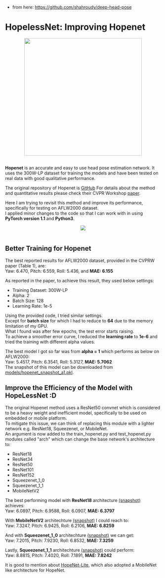 - from here: https://github.com/shahroudy/deep-head-pose

# HopelessNet: Improving Hopenet #

<div align="center">
  <img src="https://i.imgur.com/K7jhHOg.png" width="380"><br><br>
</div>

**Hopenet** is an accurate and easy to use head pose estimation network. It uses the 300W-LP dataset for training the models and have been tested on real data with good qualitative performance.

The original repository of Hopenet is [GitHub](https://github.com/natanielruiz/deep-head-pose)
For details about the method and quantitative results please check their CVPR Workshop [paper](https://arxiv.org/abs/1710.00925).

Here I am trying to revisit this method and improve its performance, specifically for testing on AFLW2000 dataset.  
I applied minor changes to the code so that I can work with in using **PyTorch version 1.1** and **Python3**.

<div align="center">
<img src="output-amir.gif"/><br><br>
</div>

## Better Training for Hopenet

The best reported results for AFLW2000 dataset, provided in the CVPRW paper (Table 1), are:  
Yaw: 6.470, Pitch: 6.559, Roll: 5.436, and **MAE: 6.155**

As reported in the paper, to achieve this result, they used below settings:
* Training Dataset: 300W-LP
* Alpha: 2
* Batch Size: 128
* Learning Rate: 1e-5

Using the provided code, I tried similar settings.  
Except for **batch size** for which I had to reduce to **64** due to the memory limitation of my GPU.  
What I found was after few epochs, the test error starts raising.  
To achieve a smoother error curve, I reduced the **learning rate** to **1e-6** and tried the training with different alpha values.

The best model I got so far was from **alpha = 1** which performs as below on AFLW2000:  
Yaw: 5.4517, Pitch: 6.3541, Roll: 5.3127, **MAE: 5.7062**  
The snapshot of this model can be downloaded from [models/hopenet_snapshot_a1.pkl](https://github.com/shahroudy/deep-head-pose/raw/master/models/hopenet_snapshot_a1.pkl).

## Improve the Efficiency of the Model with HopeLessNet :D

The original Hopenet method uses a ResNet50 convnet which is considered to be a heavy weight and inefficient model, specifically to be used on embedded or mobile platform.  
To mitigate this issue, we can think of replacing this module with a lighter network e.g. ResNet18, Squeezenet, or MobileNet.  
An argument is now added to the train_hopenet.py and test_hopenet.py modules called "arch" which can change the base network's architecture to:
* ResNet18
* ResNet34
* ResNet50
* ResNet101
* ResNet152
* Squeezenet_1_0
* Squeezenet_1_1
* MobileNetV2

The best performing model with **ResNet18** architecture [(snapshot)](https://github.com/shahroudy/deep-head-pose/raw/master/models/hopenet_resnet18.pkl) achieves:  
Yaw: 6.0897, Pitch: 6.9588, Roll: 6.0907, **MAE: 6.3797**

With **MobileNetV2** architechture [(snapshot)](https://github.com/shahroudy/deep-head-pose/raw/master/models/mobilenetv2.pkl) I could reach to:  
Yaw: 7.3247, Pitch: 6.9425, Roll: 6.2106, **MAE: 6.8259**

And with **Squeezenet_1_0** architechture [(snapshot)](https://github.com/shahroudy/deep-head-pose/raw/master/models/squeezenet_1_0.pkl) we can get:  
Yaw: 7.2015, Pitch: 7.9230, Roll: 6.8532, **MAE: 7.3259**

Lastly, **Squeezenet_1_1** architechture [(snapshot)](https://github.com/shahroudy/deep-head-pose/raw/master/models/squeezenet_1_1.pkl) could perform:  
Yaw: 8.8815, Pitch: 7.4020, Roll: 7.1891, **MAE: 7.8242**

It is good to mention about [HopeNet-Lite](https://github.com/OverEuro/deep-head-pose-lite), which also adopted a MobileNet like architecture for HopeNet.
